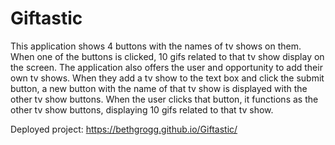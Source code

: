 # Giftastic

This application shows 4 buttons with the names of tv shows on them.  When one of the buttons is clicked, 10 gifs related to that tv show display on the screen.  The application also offers the user and opportunity to add their own tv shows.  When they add a tv show to the text box and click the submit button, a new button with the name of that tv show is displayed with the other tv show buttons.  When the user clicks that button, it functions as the other tv show buttons, displaying 10 gifs related to that tv show.

Deployed project: https://bethgrogg.github.io/Giftastic/